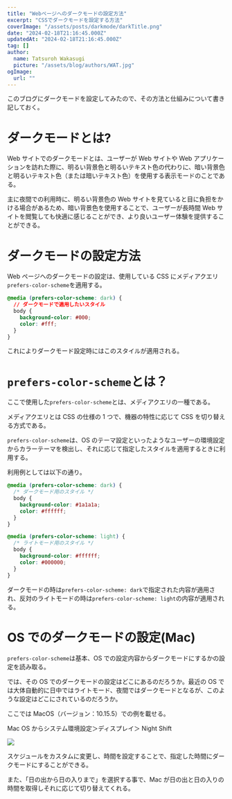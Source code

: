 ```yaml
---
title: "Webページへのダークモードの設定方法"
excerpt: "CSSでダークモードを設定する方法"
coverImage: "/assets/posts/darkmode/darkTitle.png"
date: "2024-02-18T21:16:45.000Z"
updatedAt: "2024-02-18T21:16:45.000Z"
tag: []
author:
  name: Tatsuroh Wakasugi
  picture: "/assets/blog/authors/WAT.jpg"
ogImage:
  url: ""
---
```


このブログにダークモードを設定してみたので、その方法と仕組みについて書き記しておく。

# ダークモードとは?

Web サイトでのダークモードとは、ユーザーが Web サイトや Web アプリケーションを訪れた際に、明るい背景色と明るいテキスト色の代わりに、暗い背景色と明るいテキスト色（または暗いテキスト色）を使用する表示モードのことである。

主に夜間での利用時に、明るい背景色の Web サイトを見ていると目に負担をかける場合があるため、暗い背景色を使用することで、ユーザーが長時間 Web サイトを閲覧しても快適に感じることができ、より良いユーザー体験を提供することができる。

# ダークモードの設定方法

Web ページへのダークモードの設定は、使用している CSS にメディアクエリ`prefers-color-scheme`を適用する。

```css
@media (prefers-color-scheme: dark) {
  // ダークモードで適用したいスタイル
  body {
    background-color: #000;
    color: #fff;
  }
}
```

これによりダークモード設定時にはこのスタイルが適用される。

# `prefers-color-scheme`とは？

ここで使用した`prefers-color-scheme`とは、メディアクエリの一種である。

メディアクエリとは CSS の仕様の 1 つで、機器の特性に応じて CSS を切り替える方式である。

`prefers-color-scheme`は、OS のテーマ設定といったようなユーザーの環境設定からカラーテーマを検出し、それに応じて指定したスタイルを適用するときに利用する。

利用例としては以下の通り。

```css
@media (prefers-color-scheme: dark) {
  /* ダークモード用のスタイル */
  body {
    background-color: #1a1a1a;
    color: #ffffff;
  }
}

@media (prefers-color-scheme: light) {
  /* ライトモード用のスタイル */
  body {
    background-color: #ffffff;
    color: #000000;
  }
}
```

ダークモードの時は`prefers-color-scheme: dark`で指定された内容が適用され、反対のライトモードの時は`prefers-color-scheme: light`の内容が適用される。

# OS でのダークモードの設定(Mac)

`prefers-color-scheme`は基本、OS での設定内容からダークモードにするかの設定を読み取る。

では、その OS でのダークモードの設定はどこにあるのだろうか。最近の OS では大体自動的に日中ではライトモード、夜間ではダークモードとなるが、このような設定はどこにされているのだろうか。

ここでは MacOS（バージョン：10.15.5）での例を載せる。

Mac OS からシステム環境設定＞ディスプレイ＞ Night Shift

![](/assets/posts/darkmode/nightShift.png)

スケジュールをカスタムに変更し、時間を設定することで、指定した時間にダークモードにすることができる。

また、「日の出から日の入りまで」を選択する事で、Mac が日の出と日の入りの時間を取得しそれに応じて切り替えてくれる。
